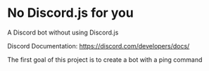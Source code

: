 # No Discord.js for you
A Discord bot without using Discord.js

Discord Documentation: https://discord.com/developers/docs/

The first goal of this project is to create a bot with a ping command

